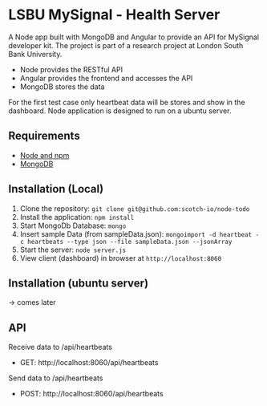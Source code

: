 # LSBU MySignal - Health Server

A Node app built with MongoDB and Angular to provide an API for MySignal developer kit.
The project is part of a research project at London South Bank University.

- Node provides the RESTful API 
- Angular provides the frontend and accesses the API
- MongoDB stores the data

For the first test case only heartbeat data will be stores and show in the dashboard.
Node application is designed to run on a ubuntu server.

## Requirements ##

- [Node and npm](http://nodejs.org)
- [MongoDB](https://www.mongodb.com)

## Installation (Local) ##

1. Clone the repository: `git clone git@github.com:scotch-io/node-todo`
2. Install the application: `npm install`
3. Start MongoDb Database: `mongo`
4. Insert sample Data (from sampleData.json): `mongoimport -d heartbeat -c heartbeats --type json --file sampleData.json --jsonArray`
5. Start the server: `node server.js`
6. View client (dashboard) in browser at `http://localhost:8060`

## Installation (ubuntu server) ##

-> comes later

## API ##

Receive data to /api/heartbeats
- GET: http://localhost:8060/api/heartbeats

Send data to /api/heartbeats
- POST: http://localhost:8060/api/heartbeats





